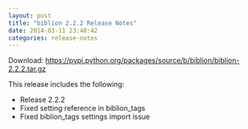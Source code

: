 ```yaml
---
layout: post
title: "biblion 2.2.2 Release Notes"
date: 2014-03-11 23:40:42
categories: release-notes
---
```


Download: <https://pypi.python.org/packages/source/b/biblion/biblion-2.2.2.tar.gz>

This release includes the following:

* Release 2.2.2
* Fixed setting reference in biblion_tags
* Fixed biblion_tags settings import issue

